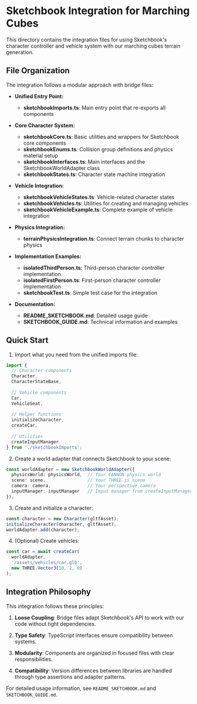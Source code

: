 # Sketchbook Integration for Marching Cubes

This directory contains the integration files for using Sketchbook's character controller and vehicle system with our marching cubes terrain generation.

## File Organization

The integration follows a modular approach with bridge files:

- **Unified Entry Point:**
  - **sketchbookImports.ts**: Main entry point that re-exports all components

- **Core Character System:**
  - **sketchbookCore.ts**: Basic utilities and wrappers for Sketchbook core components
  - **sketchbookEnums.ts**: Collision group definitions and physics material setup
  - **sketchbookInterfaces.ts**: Main interfaces and the SketchbookWorldAdapter class
  - **sketchbookStates.ts**: Character state machine integration

- **Vehicle Integration:**
  - **sketchbookVehicleStates.ts**: Vehicle-related character states
  - **sketchbookVehicles.ts**: Utilities for creating and managing vehicles
  - **sketchbookVehicleExample.ts**: Complete example of vehicle integration

- **Physics Integration:**
  - **terrainPhysicsIntegration.ts**: Connect terrain chunks to character physics

- **Implementation Examples:**
  - **isolatedThirdPerson.ts**: Third-person character controller implementation
  - **isolatedFirstPerson.ts**: First-person character controller implementation
  - **sketchbookTest.ts**: Simple test case for the integration

- **Documentation:**
  - **README_SKETCHBOOK.md**: Detailed usage guide
  - **SKETCHBOOK_GUIDE.md**: Technical information and examples

## Quick Start

1. Import what you need from the unified imports file:

```typescript
import {
  // Character components
  Character,
  CharacterStateBase,
  
  // Vehicle components
  Car,
  VehicleSeat,
  
  // Helper functions
  initializeCharacter,
  createCar,
  
  // Utilities
  createInputManager
} from './sketchbookImports';
```

2. Create a world adapter that connects Sketchbook to your scene:

```typescript
const worldAdapter = new SketchbookWorldAdapter({
  physicsWorld: physicsWorld,  // Your CANNON physics world
  scene: scene,                // Your THREE.js scene
  camera: camera,              // Your perspective camera
  inputManager: inputManager   // Input manager from createInputManager()
});
```

3. Create and initialize a character:

```typescript
const character = new Character(gltfAsset);
initializeCharacter(character, gltfAsset);
worldAdapter.add(character);
```

4. (Optional) Create vehicles:

```typescript
const car = await createCar(
  worldAdapter,
  '/assets/vehicles/car.glb',
  new THREE.Vector3(10, 2, 0)
);
```

## Integration Philosophy

This integration follows these principles:

1. **Loose Coupling**: Bridge files adapt Sketchbook's API to work with our code without tight dependencies.

2. **Type Safety**: TypeScript interfaces ensure compatibility between systems.

3. **Modularity**: Components are organized in focused files with clear responsibilities.

4. **Compatibility**: Version differences between libraries are handled through type assertions and adapter patterns.

For detailed usage information, see `README_SKETCHBOOK.md` and `SKETCHBOOK_GUIDE.md`. 